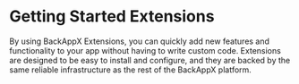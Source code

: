 # Getting Started Extensions

By using BackAppX Extensions, you can quickly add new features and functionality to your app without having to write custom code. Extensions are designed to be easy to install and configure, and they are backed by the same reliable infrastructure as the rest of the BackAppX platform.

